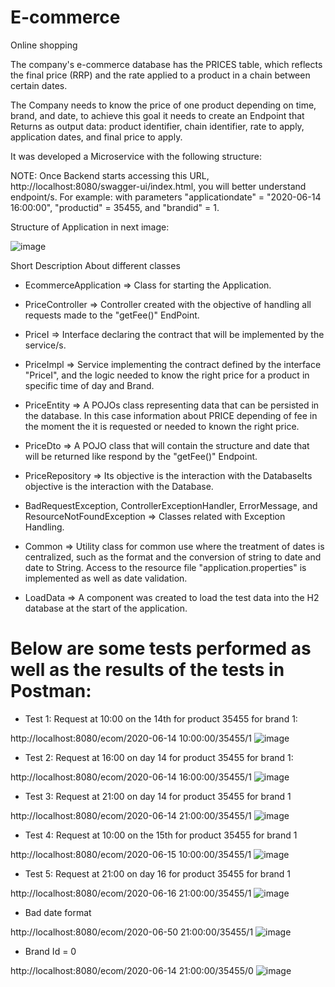 # E-commerce
Online shopping

The company's e-commerce database has the PRICES table, which reflects the final price (RRP) and the rate applied to a product in a chain between certain dates.

The Company needs to know the price of one product depending on time, brand, and date, to achieve this goal it needs to create an Endpoint that Returns as output data: product identifier, chain identifier, rate to apply, application dates, and final price to apply.

It was developed a Microservice with the following structure:

NOTE: Once Backend starts accessing this URL, http://localhost:8080/swagger-ui/index.html, you will better understand endpoint/s. For example: with parameters "applicationdate" = "2020-06-14 16:00:00", "productid" = 35455, and "brandid" = 1.

Structure of Application in next image:

![image](https://github.com/user-attachments/assets/3624b56c-29ab-49d4-a462-1f5575947d87)

Short Description About different classes

- EcommerceApplication => Class for starting the Application.
  
- PriceController => Controller created with the objective of handling all requests made to the "getFee()" EndPoint.

- PriceI => Interface declaring the contract that will be implemented by the service/s.

- PriceImpl => Service implementing the contract defined by the interface "PriceI", and the logic
    needed to know the right price for a product in specific time of day and Brand.

- PriceEntity => A POJOs class representing data that can be persisted in the database. In this case information about 
    PRICE depending of fee in the moment the it is requested or needed to known the right price. 

- PriceDto => A POJO class that will contain the structure and date that will be returned like respond by the "getFee()" Endpoint.

- PriceRepository => Its objective is the interaction with the DatabaseIts objective is the interaction with the
    Database.

- BadRequestException, ControllerExceptionHandler, ErrorMessage, and ResourceNotFoundException => Classes related with
    Exception Handling.    
   
- Common => Utility class for common use where the treatment of dates is centralized, 
    such as the format and the conversion of string to date and date to String.
    Access to the resource file "application.properties" is implemented as well as date validation.
  
- LoadData => A component was created to load the test data into the H2 database at the start of the application.

# Below are some tests performed as well as the results of the tests in Postman:

- Test 1: Request at 10:00 on the 14th for product 35455 for brand 1:

http://localhost:8080/ecom/2020-06-14 10:00:00/35455/1
![image](https://github.com/user-attachments/assets/efdfcf8d-8d40-478f-b62f-e1eb11956189)


- Test 2: Request at 16:00 on day 14 for product 35455 for brand 1:

http://localhost:8080/ecom/2020-06-14 16:00:00/35455/1 
![image](https://github.com/user-attachments/assets/1f51d9bf-0be5-4d71-b7e0-da119658dc9b)

- Test 3: Request at 21:00 on day 14 for product 35455 for brand 1

http://localhost:8080/ecom/2020-06-14 21:00:00/35455/1
![image](https://github.com/user-attachments/assets/16cfe0f3-200d-4eae-a2e6-1f05253990c9)


- Test 4: Request at 10:00 on the 15th for product 35455 for brand 1

http://localhost:8080/ecom/2020-06-15 10:00:00/35455/1 
![image](https://github.com/user-attachments/assets/d7fde655-846e-4b61-b999-e3289c5a6ed8)


- Test 5: Request at 21:00 on day 16 for product 35455 for brand 1

http://localhost:8080/ecom/2020-06-16 21:00:00/35455/1 
![image](https://github.com/user-attachments/assets/af716ab3-2455-4e60-94ac-f8669a66f003)

- Bad date format

http://localhost:8080/ecom/2020-06-50 21:00:00/35455/1 
![image](https://github.com/user-attachments/assets/4bca3ef6-0a37-4910-9c70-9bd7df80c587)

- Brand Id = 0

http://localhost:8080/ecom/2020-06-14 21:00:00/35455/0 
![image](https://github.com/user-attachments/assets/af58a38d-55f1-453f-bd7f-a5a87435f829)

